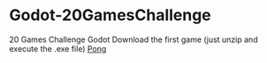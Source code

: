 # Godot-20GamesChallenge
20 Games Challenge Godot 
Download the first game (just unzip and execute the .exe file) [Pong](https://github.com/Xuoner/Godot-20GamesChallenge/commit/31be132e4e058f058d508c78d9a1ba6cd7508938)

